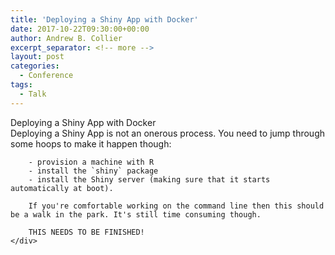 ```yaml
---
title: 'Deploying a Shiny App with Docker'
date: 2017-10-22T09:30:00+00:00
author: Andrew B. Collier
excerpt_separator: <!-- more -->
layout: post
categories:
  - Conference
tags:
  - Talk
---
```


<div class="talk">
	<div class="title">
	Deploying a Shiny App with Docker
	</div>
	<div class="abstract">
		Deploying a Shiny App is not an onerous process. You need to jump through some hoops to make it happen though:

		- provision a machine with R
		- install the `shiny` package
		- install the Shiny server (making sure that it starts automatically at boot).

		If you're comfortable working on the command line then this should be a walk in the park. It's still time consuming though.

		THIS NEEDS TO BE FINISHED!
	</div>
</div>